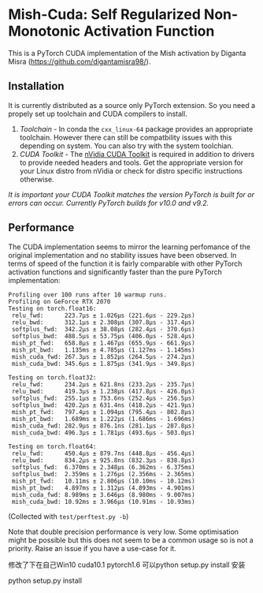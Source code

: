 # Mish-Cuda: Self Regularized Non-Monotonic Activation Function

This is a PyTorch CUDA implementation of the Mish activation by Diganta Misra (https://github.com/digantamisra98/).

## Installation
It is currently distributed as a source only PyTorch extension. So you need a propely set up toolchain and CUDA compilers to install.
1) _Toolchain_ - In conda the `cxx_linux-64` package provides an appropriate toolchain. However there can still be compatbility issues with this depending on system. You can also try with the system toolchian.
2) _CUDA Toolkit_ - The [nVidia CUDA Toolkit](https://developer.nvidia.com/cuda-toolkit) is required in addition to drivers to provide needed headers and tools. Get the appropriate version for your Linux distro from nVidia or check for distro specific instructions otherwise.

_It is important your CUDA Toolkit matches the version PyTorch is built for or errors can occur. Currently PyTorch builds for v10.0 and v9.2._

## Performance
The CUDA implementation seems to mirror the learning perfomance of the original implementation and no stability issues have been observed. In terms of speed of the function it is fairly comparable with other PyTorch activation functions and significantly faster than the pure PyTorch implementation:
```
Profiling over 100 runs after 10 warmup runs.
Profiling on GeForce RTX 2070
Testing on torch.float16:
 relu_fwd:      223.7µs ± 1.026µs (221.6µs - 229.2µs)
 relu_bwd:      312.1µs ± 2.308µs (307.8µs - 317.4µs)
 softplus_fwd:  342.2µs ± 38.08µs (282.4µs - 370.6µs)
 softplus_bwd:  488.5µs ± 53.75µs (406.0µs - 528.4µs)
 mish_pt_fwd:   658.8µs ± 1.467µs (655.9µs - 661.9µs)
 mish_pt_bwd:   1.135ms ± 4.785µs (1.127ms - 1.145ms)
 mish_cuda_fwd: 267.3µs ± 1.852µs (264.5µs - 274.2µs)
 mish_cuda_bwd: 345.6µs ± 1.875µs (341.9µs - 349.8µs)

Testing on torch.float32:
 relu_fwd:      234.2µs ± 621.8ns (233.2µs - 235.7µs)
 relu_bwd:      419.3µs ± 1.238µs (417.8µs - 426.0µs)
 softplus_fwd:  255.1µs ± 753.6ns (252.4µs - 256.5µs)
 softplus_bwd:  420.2µs ± 631.4ns (418.2µs - 421.9µs)
 mish_pt_fwd:   797.4µs ± 1.094µs (795.4µs - 802.8µs)
 mish_pt_bwd:   1.689ms ± 1.222µs (1.686ms - 1.696ms)
 mish_cuda_fwd: 282.9µs ± 876.1ns (281.1µs - 287.8µs)
 mish_cuda_bwd: 496.3µs ± 1.781µs (493.6µs - 503.0µs)

Testing on torch.float64:
 relu_fwd:      450.4µs ± 879.7ns (448.8µs - 456.4µs)
 relu_bwd:      834.2µs ± 925.8ns (832.3µs - 838.8µs)
 softplus_fwd:  6.370ms ± 2.348µs (6.362ms - 6.375ms)
 softplus_bwd:  2.359ms ± 1.276µs (2.356ms - 2.365ms)
 mish_pt_fwd:   10.11ms ± 2.806µs (10.10ms - 10.12ms)
 mish_pt_bwd:   4.897ms ± 1.312µs (4.893ms - 4.901ms)
 mish_cuda_fwd: 8.989ms ± 3.646µs (8.980ms - 9.007ms)
 mish_cuda_bwd: 10.92ms ± 3.966µs (10.91ms - 10.93ms)
```
(Collected with `test/perftest.py -b`)

Note that double precision performance is very low. Some optimisation might be possible but this does not seem to be a common usage so is not a priority. Raise an issue if you have a use-case for it.



修改了下在自己Win10 cuda10.1 pytorch1.6 可以python setup.py install 安装

python setup.py install